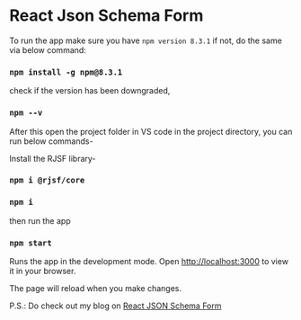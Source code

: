 # React Json Schema Form

To run the app make sure you have `npm version 8.3.1` if not, do the same via below command:
### `npm install -g npm@8.3.1`
check if the version has been downgraded,
### `npm --v`

After this open the project folder in VS code in the project directory, you can run below commands-

Install the RJSF library- 
### `npm i @rjsf/core`
### `npm i`

then run the app

### `npm start`

Runs the app in the development mode.
Open [http://localhost:3000](http://localhost:3000) to view it in your browser.

The page will reload when you make changes.

P.S.: Do check out my blog on [React JSON Schema Form](https://medium.com/p/cdc8fbb06f8c)
